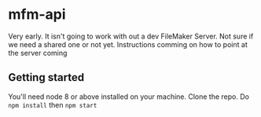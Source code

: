 # mfm-api

Very early. It isn't going to work with out a dev FileMaker Server. Not sure if we need a shared one or not yet. Instructions comming on how to point at the server coming

## Getting started
You'll need node 8 or above installed on your machine. Clone the repo. Do `npm install` then `npm start`
